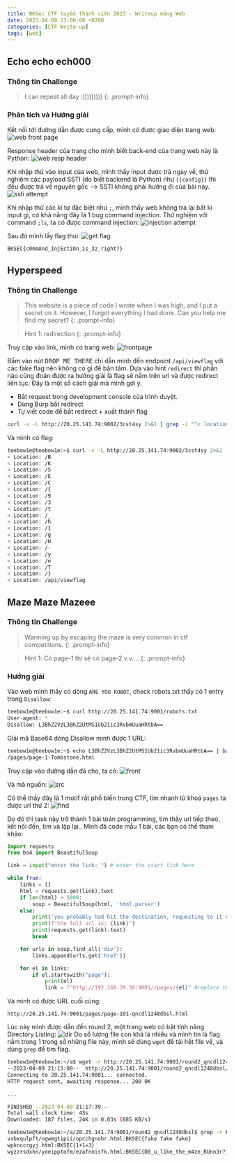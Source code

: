 ```yaml
---
title: BKSec CTF tuyển thành viên 2023 - Writeup mảng Web
date: 2023-04-08 23:00:00 +0700
categories: [CTF Write-up]
tags: [web]
---
```


## Echo echo ech000

### Thông tin Challenge
> I can repeat all day :)))))))))
{: .prompt-info}

### Phân tích và Hướng giải
Kết nối tới đường dẫn được cung cấp, mình có được giao diện trang web:
![web front page](/assets/img/2023-04-08-bksecwrup/web1-frontpage.png)

Response header của trang cho mình biết back-end của trang web này là Python:
![web resp header](/assets/img/2023-04-08-bksecwrup/web2-resp.png)

Khi nhập thử vào input của web, mình thấy input được trả ngay về, thử nghiệm các payload SSTI (do biết backend là Python) như `{{config}}` thì đều được trả về nguyên gốc --> SSTI không phải hướng đi của bài này.
![ssti attempt](/assets/img/2023-04-08-bksecwrup/web1-attemptssti.png)

Khi nhập thử các kí tự đặc biệt như `;`, mình thấy web không trả lại bất kì input gì, có khả năng đây là 1 bug command injection.
Thử nghiệm với command `;ls`, ta có được command injection:
![injection attempt](/assets/img/2023-04-08-bksecwrup/web1-inject1.png)

Sau đó mình lấy flag thui:
![get flag](/assets/img/2023-04-08-bksecwrup/web1-getflag.png)

```
BKSEC{c0mmAnd_InjEctiOn_is_3z_r1ght?}
```

## Hyperspeed

### Thông tin Challenge
> This website is a piece of code I wrote when I was high, and I put a secret on it. However, I forgot everything I had done. Can you help me find my secret?
{: .prompt-info}

> Hint 1: redirection
{: .prompt-info}

Truy cập vào link, mình có trang web:
![frontpage](/assets/img/2023-04-08-bksecwrup/web2-frontpage.png)

Bấm vào nút <kbd>DROP ME THERE</kbd> chỉ dẫn mình đến endpoint `/api/viewflag` với các fake flag nên không có gì để bận tâm. Dựa vào hint `redirect` thì phần nào cũng đoán được ra hướng giải là flag sẽ nằm trên url và được redirect liên tục. Đây là một số cách giải mà mình gợi ý.
- Bắt request trong development console của trình duyệt.
- Dùng Burp bắt redirect
- Tự viết code để bắt redirect + xuất thành flag
```bash
curl -v -L http://20.25.141.74:9002/3cst4sy 2>&1 | grep -i "^< location:"
```
Và mình có flag:
```bash
teebow1e@teebow1e:~$ curl -v -L http://20.25.141.74:9002/3cst4sy 2>&1 | grep -i "^< location:"
< Location: /B
< Location: /K
< Location: /S
< Location: /E
< Location: /C
< Location: /{
< Location: /9
< Location: /3
< Location: /t
< Location: /_
< Location: /h
< Location: /1
< Location: /g
< Location: /H
< Location: /-
< Location: /y
< Location: /e
< Location: /T
< Location: /}
< Location: /api/viewflag
```

## Maze Maze Mazeee

### Thông tin Challenge
> Warming up by escaping the maze is very common in ctf competitions.
{: .prompt-info}

> Hint 1: Có page-1 thì sẽ có page-2 v.v....
{: .prompt-info}

### Hướng giải
Vào web mình thấy có dòng `ARE YOU ROBOT`, check robots.txt thấy có 1 entry trong `Disallow`:
```bash
teebow1e@teebow1e:~$ curl http://20.25.141.74:9001/robots.txt
User-agent: *
Disallow: L3BhZ2VzL3BhZ2UtMS1Ub21ic3RvbmUuaHRtbA==
```

Giải mã Base64 dòng Disallow mình được 1 URL:
```bash
teebow1e@teebow1e:~$ echo L3BhZ2VzL3BhZ2UtMS1Ub21ic3RvbmUuaHRtbA== | base64 -d
/pages/page-1-Tombstone.html
```

Truy cập vào đường dẫn đã cho, ta có:
![front](/assets/img/2023-04-08-bksecwrup/web3-frontpage.png)

Và mã nguồn:
![src](/assets/img/2023-04-08-bksecwrup/web3-src.png)

Có thể thấy đây là 1 motif rất phổ biến trong CTF, tìm nhanh từ khoá `pages` ta được url thứ 2:
![find](/assets/img/2023-04-08-bksecwrup/web3-find.png)

Do đó thì task này trở thành 1 bài toán programming, tìm thấy url tiếp theo, kết nối đến, tìm và lặp lại..
Mình đã code mẫu 1 bài, các bạn có thể tham khảo:
```python
import requests
from bs4 import BeautifulSoup

link = input("enter the link: ") # enter the start link here 

while True:
    links = []
    html = requests.get(link).text
    if len(html) > 5000:
        soup = BeautifulSoup(html, 'html.parser')
    else:
        print('you probably had hit the destination, requesting to it now..')
        print(f"the full url is: {link}")
        print(requests.get(link).text)
        break

    for urls in soup.find_all('div'):
        links.append(urls.get('href'))

    for el in links:
        if el.startswith("page"):
            print(el)
            link = f"http://192.168.39.36:9001//pages/{el}" #replace this IP address with the IP provided
```

Và mình có được URL cuối cùng:
```
http://20.25.141.74:9001/pages/page-101-qncdl1248dbsl.html
```

Lúc này mình được dẫn đến round 2, một trang web có bật tính năng Directory Listing:
![dir](/assets/img/2023-04-08-bksecwrup/web3-dirlist.png)
Do số lượng file con khá là nhiều và mình tin là flag nằm trong 1 trong số những file này, mình sẽ dùng `wget` để tải hết file về, và dùng `grep` để tìm flag.
```bash
teebow1e@teebow1e:~/a$ wget -r http://20.25.141.74:9001/round2_qncdl1248dbsl/index.html
--2023-04-09 21:15:08--  http://20.25.141.74:9001/round2_qncdl1248dbsl/index.html
Connecting to 20.25.141.74:9001... connected.
HTTP request sent, awaiting response... 200 OK

...

FINISHED --2023-04-09 21:17:39--
Total wall clock time: 43s
Downloaded: 187 files, 24K in 0.03s (685 KB/s)
```

```bash
teebow1e@teebow1e:~/a/20.25.141.74:9001/round2_qncdl1248dbsl$ grep -r BKSEC *
vxbxqulpft/ngwmgtipii/opcchgnohr.html:BKSEC{fake fake fake}
wpknccrgyj.html:BKSEC{1+1=3}
wyzzrsdxhn/yoeipptofm/ezafnnisfk.html:BKSEC{D0_u_l1ke_the_m4ze_RUnn3r?_31x585ha9u}
```
